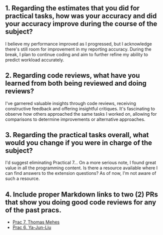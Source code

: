 ## 1. Regarding the estimates that you did for practical tasks, how was your accuracy and did your accuracy improve during the course of the subject?

I believe my performance improved as I progressed, but I acknowledge there's still room for improvement in my reporting
accuracy. During the break, I plan to continue coding and aim to further refine my ability to predict workload
accurately.

## 2. Regarding code reviews, what have you learned from both being reviewed and doing reviews?

I've garnered valuable insights through code reviews, receiving constructive feedback and offering insightful critiques.
It's fascinating to observe how others approached the same tasks I worked on, allowing for comparisons to determine
improvements or alternative approaches.

## 3. Regarding the practical tasks overall, what would you change if you were in charge of the subject?

I'd suggest eliminating Practical 7... On a more serious note, I found great value in all the programming content. Is
there a resource available where I can find answers to the extension questions? As of now, I'm not aware of such a
resource.

## 4. Include proper Markdown links to two (2) PRs that show you doing good code reviews for any of the past pracs.

- [Prac 7, Thomas Mehes](https://github.com/ThomasMehes/cp1404practicals/pull/6)
- [Prac 6, Ya-Jun-Liu](https://github.com/Ya-Jun-Liu/cp1404practicals/pull/3)